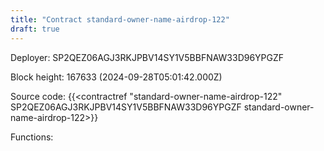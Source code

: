 ```yaml
---
title: "Contract standard-owner-name-airdrop-122"
draft: true
---
```

Deployer: SP2QEZ06AGJ3RKJPBV14SY1V5BBFNAW33D96YPGZF


 



Block height: 167633 (2024-09-28T05:01:42.000Z)

Source code: {{<contractref "standard-owner-name-airdrop-122" SP2QEZ06AGJ3RKJPBV14SY1V5BBFNAW33D96YPGZF standard-owner-name-airdrop-122>}}

Functions:


